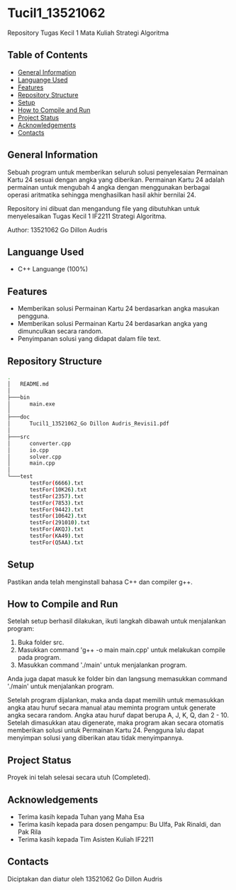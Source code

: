 # Tucil1_13521062
Repository Tugas Kecil 1 Mata Kuliah Strategi Algoritma

## Table of Contents
* [General Information](#general-information)
* [Languange Used](#languange-used)
* [Features](#features)
* [Repository Structure](#repository-structure)
* [Setup](#setup)
* [How to Compile and Run](#how-to-compile-and-run)
* [Project Status](#project-status)
* [Acknowledgements](#acknowledgements)
* [Contacts](#contacts)

## General Information
Sebuah program untuk memberikan seluruh solusi penyelesaian Permainan Kartu 24 sesuai dengan angka yang diberikan. Permainan Kartu 24 adalah permainan untuk mengubah 4 angka dengan menggunakan berbagai operasi aritmatika sehingga menghasilkan hasil akhir bernilai 24.

Repository ini dibuat dan mengandung file yang dibutuhkan untuk menyelesaikan Tugas Kecil 1 IF2211 Strategi Algoritma.

Author: 13521062 Go Dillon Audris

## Languange Used
- C++ Languange (100%)

## Features
- Memberikan solusi Permainan Kartu 24 berdasarkan angka masukan pengguna.
- Memberikan solusi Permainan Kartu 24 berdasarkan angka yang dimunculkan secara random.
- Penyimpanan solusi yang didapat dalam file text.

## Repository Structure
```bash
.
│   README.md
│
├───bin
│      main.exe
│  
├───doc
│      Tucil1_13521062_Go Dillon Audris_Revisi1.pdf
│
├───src  
│      converter.cpp
│      io.cpp
│      solver.cpp
│      main.cpp
│
└───test
       testFor(6666).txt
       testFor(10K26).txt
       testFor(2357).txt
       testFor(7853).txt
       testFor(9442).txt
       testFor(10642).txt
       testFor(291010).txt
       testFor(AKQJ).txt
       testFor(KA49).txt
       testFor(Q5AA).txt
```

## Setup
Pastikan anda telah menginstall bahasa C++ dan compiler g++.

## How to Compile and Run
Setelah setup berhasil dilakukan, ikuti langkah dibawah untuk menjalankan program:
1. Buka folder src.
2. Masukkan command 'g++ -o main main.cpp' untuk melakukan compile pada program.
3. Masukkan command './main' untuk menjalankan program.

Anda juga dapat masuk ke folder bin dan langsung memasukkan command './main' untuk menjalankan program.

Setelah program dijalankan, maka anda dapat memilih untuk memasukkan angka atau huruf secara manual atau meminta program untuk generate angka secara random. Angka atau huruf dapat berupa A, J, K, Q, dan 2 - 10. Setelah dimasukkan atau digenerate, maka program akan secara otomatis memberikan solusi untuk Permainan Kartu 24. Pengguna lalu dapat menyimpan solusi yang diberikan atau tidak menyimpannya.

## Project Status
Proyek ini telah selesai secara utuh (Completed).

## Acknowledgements
- Terima kasih kepada Tuhan yang Maha Esa
- Terima kasih kepada para dosen pengampu: Bu Ulfa, Pak Rinaldi, dan Pak Rila
- Terima kasih kepada Tim Asisten Kuliah IF2211

## Contacts
Diciptakan dan diatur oleh 13521062 Go Dillon Audris
